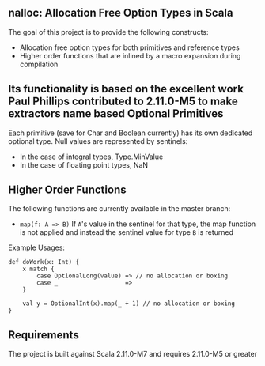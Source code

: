 nalloc: Allocation Free Option Types in Scala
------

The goal of this project is to provide the following constructs:
- Allocation free option types for both primitives and reference types
- Higher order functions that are inlined by a macro expansion during compilation

Its functionality is based on the excellent work Paul Phillips contributed to 2.11.0-M5 to make extractors name based
Optional Primitives
------

Each primitive (save for Char and Boolean currently) has its own dedicated optional type. Null values are represented by sentinels:
- In the case of integral types, Type.MinValue
- In the case of floating point types, NaN

Higher Order Functions
------

The following functions are currently available in the master branch:
- `map(f: A => B)` If `A`'s value in the sentinel for that type, the map function is not applied and instead the sentinel value for type `B` is returned

Example Usages:
```
def doWork(x: Int) {
    x match {
        case OptionalLong(value) => // no allocation or boxing
        case _                   =>
    }

    val y = OptionalInt(x).map(_ + 1) // no allocation or boxing
}
```

Requirements
------

The project is built against Scala 2.11.0-M7 and requires 2.11.0-M5 or greater
